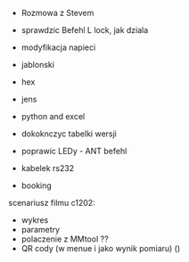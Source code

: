 - Rozmowa z Stevem


- sprawdzic Befehl L lock, jak dziala
- modyfikacja napieci
- jablonski
- hex
- jens
- python and excel
- dokoknczyc tabelki wersji
- poprawic LEDy - ANT befehl


- kabelek rs232
- booking


scenariusz filmu c1202:
- wykres
- parametry
- polaczenie z MMtool ??
- QR cody (w menue i jako wynik pomiaru) ()